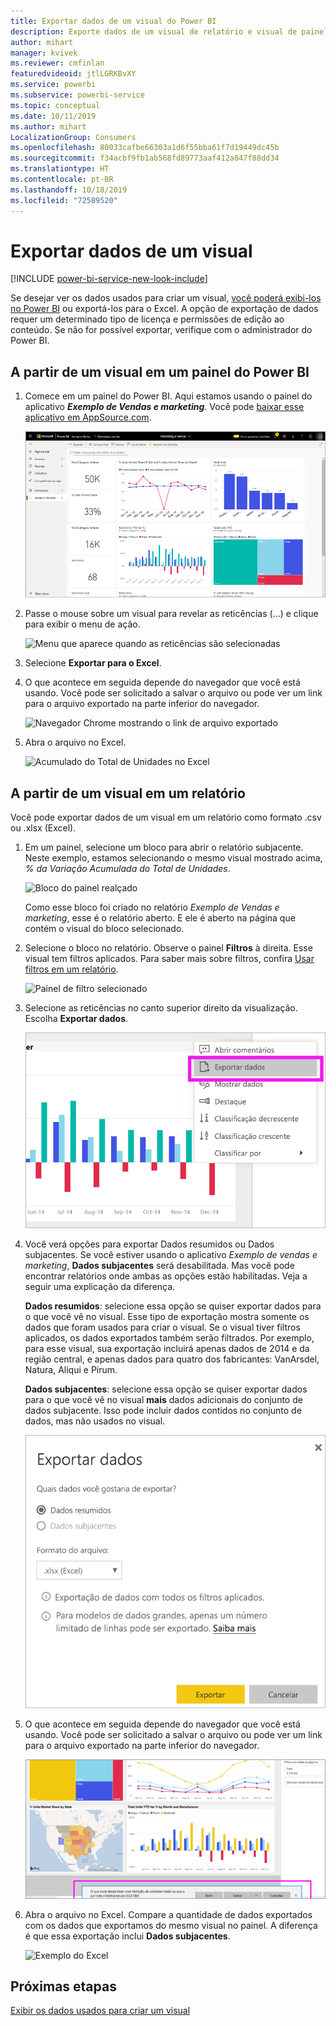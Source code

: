 ```yaml
---
title: Exportar dados de um visual do Power BI
description: Exporte dados de um visual de relatório e visual de painel e exiba-os no Excel.
author: mihart
manager: kvivek
ms.reviewer: cmfinlan
featuredvideoid: jtlLGRKBvXY
ms.service: powerbi
ms.subservice: powerbi-service
ms.topic: conceptual
ms.date: 10/11/2019
ms.author: mihart
LocalizationGroup: Consumers
ms.openlocfilehash: 80033cafbe66303a1d6f55bba61f7d19449dc45b
ms.sourcegitcommit: f34acbf9fb1ab568fd89773aaf412a847f88dd34
ms.translationtype: HT
ms.contentlocale: pt-BR
ms.lasthandoff: 10/18/2019
ms.locfileid: "72589520"
---
```

# <a name="export-data-from-a-visual"></a>Exportar dados de um visual

[!INCLUDE [power-bi-service-new-look-include](../includes/power-bi-service-new-look-include.md)]

Se desejar ver os dados usados para criar um visual, [você poderá exibi-los no Power BI](end-user-show-data.md) ou exportá-los para o Excel. A opção de exportação de dados requer um determinado tipo de licença e permissões de edição ao conteúdo. Se não for possível exportar, verifique com o administrador do Power BI. 

## <a name="from-a-visual-on-a-power-bi-dashboard"></a>A partir de um visual em um painel do Power BI

1. Comece em um painel do Power BI. Aqui estamos usando o painel do aplicativo ***Exemplo de Vendas e marketing***. Você pode [baixar esse aplicativo em AppSource.com](https://appsource.microsoft.com/en-us/product/power-bi/microsoft-retail-analysis-sample.salesandmarketingsample-preview?flightCodes=e2b06c7a-a438-4d99-9eb6-4324ce87f282).

    ![Painel do aplicativo](media/end-user-export/power-bi-dashboards.png)

2. Passe o mouse sobre um visual para revelar as reticências (...) e clique para exibir o menu de ação.

    ![Menu que aparece quando as reticências são selecionadas](media/end-user-export/power-bi-action-menu.png)

3. Selecione **Exportar para o Excel**.

4. O que acontece em seguida depende do navegador que você está usando. Você pode ser solicitado a salvar o arquivo ou pode ver um link para o arquivo exportado na parte inferior do navegador. 

    ![Navegador Chrome mostrando o link de arquivo exportado](media/end-user-export/power-bi-dashboard-exports.png)

5. Abra o arquivo no Excel.  

    ![Acumulado do Total de Unidades no Excel](media/end-user-export/power-bi-excel.png)


## <a name="from-a-visual-in-a-report"></a>A partir de um visual em um relatório
Você pode exportar dados de um visual em um relatório como formato .csv ou .xlsx (Excel). 

1. Em um painel, selecione um bloco para abrir o relatório subjacente.  Neste exemplo, estamos selecionando o mesmo visual mostrado acima, *% da Variação Acumulada do Total de Unidades*. 

    ![Bloco do painel realçado](media/end-user-export/power-bi-export-reports.png)

    Como esse bloco foi criado no relatório *Exemplo de Vendas e marketing*, esse é o relatório aberto. E ele é aberto na página que contém o visual do bloco selecionado. 

2. Selecione o bloco no relatório. Observe o painel **Filtros** à direita. Esse visual tem filtros aplicados. Para saber mais sobre filtros, confira [Usar filtros em um relatório](end-user-report-filter.md).

    ![Painel de filtro selecionado](media/end-user-export/power-bi-export-filter.png)


3. Selecione as reticências no canto superior direito da visualização. Escolha **Exportar dados**.

    ![Opção Exportar dados selecionada no menu suspenso](media/end-user-export/power-bi-export-report.png)

4. Você verá opções para exportar Dados resumidos ou Dados subjacentes. Se você estiver usando o aplicativo *Exemplo de vendas e marketing*, **Dados subjacentes** será desabilitada. Mas você pode encontrar relatórios onde ambas as opções estão habilitadas. Veja a seguir uma explicação da diferença.

    **Dados resumidos**: selecione essa opção se quiser exportar dados para o que você vê no visual.  Esse tipo de exportação mostra somente os dados que foram usados para criar o visual. Se o visual tiver filtros aplicados, os dados exportados também serão filtrados. Por exemplo, para esse visual, sua exportação incluirá apenas dados de 2014 e da região central, e apenas dados para quatro dos fabricantes: VanArsdel, Natura, Aliqui e Pirum.
  

    **Dados subjacentes**: selecione essa opção se quiser exportar dados para o que você vê no visual **mais** dados adicionais do conjunto de dados subjacente.  Isso pode incluir dados contidos no conjunto de dados, mas não usados no visual. 

    ![Menu onde você escolhe dados subjacentes ou resumidos](media/end-user-export/power-bi-export-option.png)

5. O que acontece em seguida depende do navegador que você está usando. Você pode ser solicitado a salvar o arquivo ou pode ver um link para o arquivo exportado na parte inferior do navegador. 

    ![Arquivo exportado sendo exibido no navegador Microsoft Edge](media/end-user-export/power-bi-export-edge-browser.png)


6. Abra o arquivo no Excel. Compare a quantidade de dados exportados com os dados que exportamos do mesmo visual no painel. A diferença é que essa exportação inclui **Dados subjacentes**. 

    ![Exemplo do Excel](media/end-user-export/power-bi-underlying.png)

## <a name="next-steps"></a>Próximas etapas

[Exibir os dados usados para criar um visual](end-user-show-data.md)